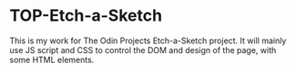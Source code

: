 # TOP-Etch-a-Sketch

This is my work for The Odin Projects Etch-a-Sketch project. It will mainly use JS script and CSS to control the DOM and design of the page, with some HTML elements.